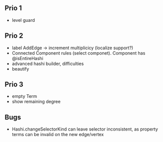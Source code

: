## Prio 1

- level guard

## Prio 2

- label AddEdge -> increment multiplicicy (localize support?)
- Connected Component rules (select componet). Component has @isEntireHashi
- advanced hashi builder, difficulties
- beautify

## Prio 3

- empty Term
- show remaining degree

## Bugs

- Hashi.changeSelectorKind can leave selector inconsistent, as property terms can be invalid on the new edge/vertex
